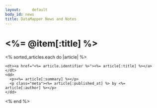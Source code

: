 ```yaml
---
layout:     default
body_id: news
title: DataMapper News and Notes
---
```


<%= @item[:title] %>
================

<dl>

  <% sorted_articles.each do |article| %>

    <dt><a href="<%= article.identifier %>"><%= article[:title] %></a></dt>
    <dd>
      <p><%= article[:summary] %></p>
      <p class="meta"><%= article[:published_at] %> by <%= article[:author] %></p>
    </dd>

  <% end %>

</dl>
